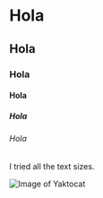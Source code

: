 # Hola
## Hola
### Hola
#### Hola
##### Hola
###### Hola

I tried all the text sizes.

![Image of Yaktocat](https://octodex.github.com/images/yaktocat.png)
